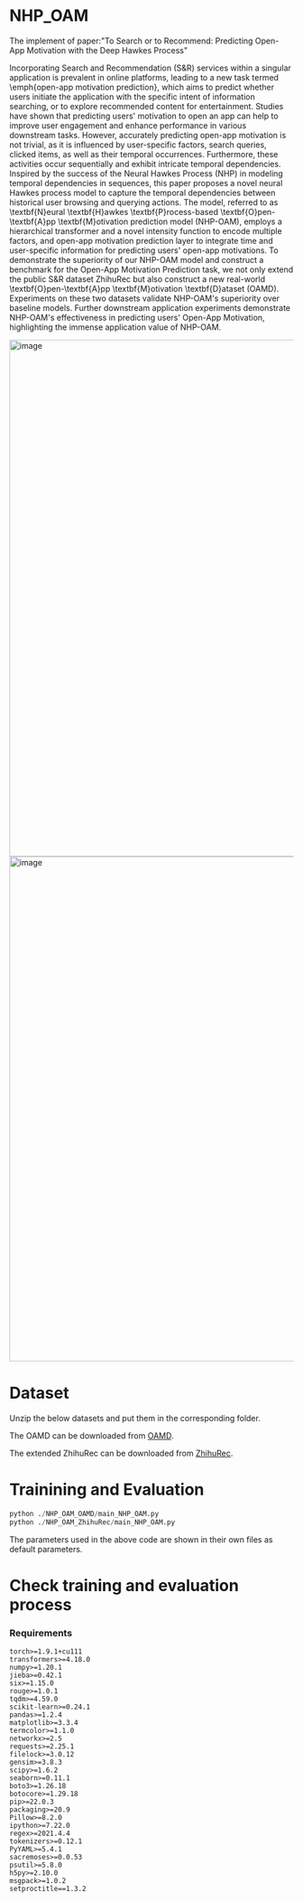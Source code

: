 # NHP_OAM
The implement of paper:"To Search or to Recommend: Predicting Open-App Motivation with the Deep Hawkes Process"

Incorporating Search and Recommendation (S\&R) services within a singular application is prevalent in online platforms, leading to a new task termed \emph{open-app motivation prediction}, which aims to predict whether users initiate the application with the specific intent of information searching, or to explore recommended content for entertainment. Studies have shown that predicting users' motivation to open an app can help to improve user engagement and enhance performance in various downstream tasks. However, accurately predicting open-app motivation is not trivial, as it is influenced by user-specific factors, search queries, clicked items, as well as their temporal occurrences. Furthermore, these activities occur sequentially and exhibit intricate temporal dependencies. Inspired by the success of the Neural Hawkes Process (NHP) in modeling temporal dependencies in sequences, this paper proposes a novel neural Hawkes process model to capture the temporal dependencies between historical user browsing and querying actions. The model, referred to as \textbf{N}eural \textbf{H}awkes \textbf{P}rocess-based \textbf{O}pen-\textbf{A}pp \textbf{M}otivation prediction model (NHP-OAM), employs a hierarchical transformer and a novel intensity function to encode multiple factors, and open-app motivation prediction layer to integrate time and user-specific information for predicting users' open-app motivations. To demonstrate the superiority of our NHP-OAM model and construct a benchmark for the Open-App Motivation Prediction task, we not only extend the public S\&R dataset ZhihuRec but also construct a new real-world \textbf{O}pen-\textbf{A}pp \textbf{M}otivation \textbf{D}ataset (OAMD). Experiments on these two datasets validate NHP-OAM's superiority over baseline models. Further downstream application experiments demonstrate NHP-OAM's effectiveness in predicting users' Open-App Motivation, highlighting the immense application value of NHP-OAM.

<img width="915" alt="image" src="https://github.com/Jeryi-Sun/NHP_OAM/assets/51322811/23a1d5e2-34df-4307-bfc6-09356a766c3f">
<img width="894" alt="image" src="https://github.com/Jeryi-Sun/NHP_OAM/assets/51322811/b37d014d-4036-4ae1-8611-1d34d12a8656">

# Dataset

Unzip the below datasets and put them in the corresponding folder.

The OAMD can be downloaded from [OAMD](https://drive.google.com/file/d/1BdHl_vTVReMTJCNHcsIXQF5lTemEDmml/view?usp=drive_link).

The extended ZhihuRec can be downloaded from  [ZhihuRec](https://drive.google.com/file/d/1GIRgLYPfcMeIAjnQ7F9I-ZsQP3GfBcuS/view?usp=drive_link).

# Trainining and Evaluation
```python
python ./NHP_OAM_OAMD/main_NHP_OAM.py
python ./NHP_OAM_ZhihuRec/main_NHP_OAM.py
```
The parameters used in the above code are shown in their own files as default parameters.


# Check training and evaluation process
### Requirements
```
torch>=1.9.1+cu111
transformers>=4.18.0
numpy>=1.20.1
jieba>=0.42.1
six>=1.15.0
rouge>=1.0.1
tqdm>=4.59.0
scikit-learn>=0.24.1
pandas>=1.2.4
matplotlib>=3.3.4
termcolor>=1.1.0
networkx>=2.5
requests>=2.25.1
filelock>=3.0.12
gensim>=3.8.3
scipy>=1.6.2
seaborn>=0.11.1
boto3>=1.26.18
botocore>=1.29.18
pip>=22.0.3
packaging>=20.9
Pillow>=8.2.0
ipython>=7.22.0
regex>=2021.4.4
tokenizers>=0.12.1
PyYAML>=5.4.1
sacremoses>=0.0.53
psutil>=5.8.0
h5py>=2.10.0
msgpack>=1.0.2
setproctitle==1.3.2
```
